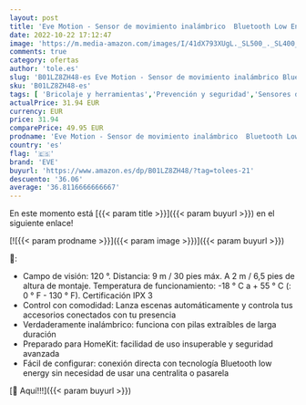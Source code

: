```yaml
---
layout: post
title: 'Eve Motion - Sensor de movimiento inalámbrico  Bluetooth Low Energy  non occorrono bridge o gateway  blanco  Apple HomeKit '
date: 2022-10-22 17:12:47
image: 'https://m.media-amazon.com/images/I/41dX793XUgL._SL500_._SL400_.jpg'
comments: true
category: ofertas
author: 'tole.es'
slug: 'B01LZ8ZH48-es Eve Motion - Sensor de movimiento inalámbrico Bluetooth...'
sku: 'B01LZ8ZH48-es'
tags: [ 'Bricolaje y herramientas','Prevención y seguridad','Sensores de movimiento','Sistemas de seguridad para el hogar','apple','eve','🇪🇸', ]
actualPrice: 31.94 EUR
currency: EUR
price: 31.94
comparePrice: 49.95 EUR
prodname: 'Eve Motion - Sensor de movimiento inalámbrico  Bluetooth Low Energy  non occorrono bridge o gateway  blanco  Apple HomeKit '
country: 'es'
flag: '🇪🇸'
brand: 'EVE'
buyurl: 'https://www.amazon.es/dp/B01LZ8ZH48/?tag=tolees-21'
descuento: '36.06'
average: '36.8116666666667'
---
```


En este momento está [{{< param title >}}]({{< param buyurl >}}) en el siguiente enlace!

[![{{< param prodname >}}]({{< param image >}})]({{< param buyurl >}})

🔎:

- Campo de visión: 120 °. Distancia: 9 m / 30 pies máx. A 2 m / 6,5 pies de altura de montaje. Temperatura de funcionamiento: -18 ° C a + 55 ° C (: 0 ° F - 130 ° F). Certificación IPX 3
- Control con comodidad: Lanza escenas automáticamente y controla tus accesorios conectados con tu presencia
- Verdaderamente inalámbrico: funciona con pilas extraíbles de larga duración
- Preparado para HomeKit: facilidad de uso insuperable y seguridad avanzada
- Fácil de configurar: conexión directa con tecnología Bluetooth low energy sin necesidad de usar una centralita o pasarela

[🛒 Aquí!!!]({{< param buyurl >}})
